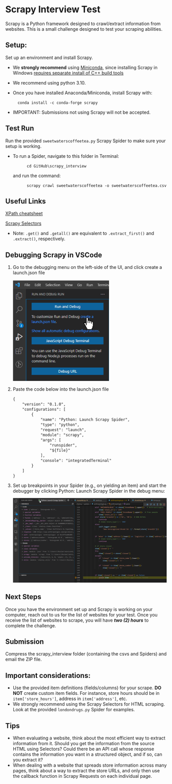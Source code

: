 # Scrapy Interview Test
Scrapy is a Python framework designed to crawl/extract information from websites. This is a small challenge designed to test your scraping abilities. 
## Setup:
Set up an environment and install Scrapy. 
- We **strongly recommend** using [Miniconda](https://docs.conda.io/projects/miniconda/en/latest/), since installing Scrapy in Windows [requires separate install of C++ build tools](https://docs.scrapy.org/en/latest/intro/install.html#windows)
- We recommend using python 3.10.
- Once you have installed Anaconda/Miniconda, install Scrapy with: 
 
        conda install -c conda-forge scrapy
- IMPORTANT: Submissions not using Scrapy will not be accepted.
## Test Run
Run the provided `sweetwaterscoffeetea.py` Scrapy Spider to make sure your setup is working.
- To run a Spider, navigate to this folder in Terminal:
  ```
        cd GitHub\scrapy_interview
  ```
  and run the command:
  ```
        scrapy crawl sweetwaterscoffeetea -o sweetwaterscoffeetea.csv
  ```

## Useful Links
[XPath cheatsheet](https://devhints.io/xpath)

[Scrapy Selectors](https://docs.scrapy.org/en/latest/topics/selectors.html)

- Note: `.get()` and `.getall()` are equivalent to `.extract_first()` and `.extract()`, respectively.

## Debugging Scrapy in VSCode

1. Go to the debugging menu on the left-side of the UI, and click create a launch.json file

    <img src="images/2022-05-24 10_16_13-OverlayWindow.png" width = 300px/>

2. Paste the code below into the launch.json file
    ```
    {
        "version": "0.1.0",
        "configurations": [
            {
                "name": "Python: Launch Scrapy Spider",
                "type": "python",
                "request": "launch",
                "module": "scrapy",
                "args": [
                    "runspider",
                    "${file}"
                ],
                "console": "integratedTerminal"
            }
        ]
    }
    ```
3. Set up breakpoints in your Spider (e.g., on yielding an item) and start the debugger by clicking Python: Launch Scrapy Spider in the debug menu:

    <img src="images/2022-05-24 10_19_57-anthropologie.py - ChainXY_Production - Visual Studio Code.png" width = 600px/>

## Next Steps
Once you have the environment set up and Scrapy is working on your computer, reach out to us for the list of websites for your test. Once you receive the list of websites to scrape, you will have <b>*two (2) hours*</b> to complete the challenge.

## Submission

Compress the scrapy_interview folder (containing the csvs and Spiders) and email the ZIP file.

## Important considerations:
- Use the provided item definitions (fields/columns) for your scrape. **DO NOT** create custom item fields. For instance, store hours should be in `item['store_hours']`, address in `item['address']`, etc.
- We strongly recommend using the Scrapy Selectors for HTML scraping. Look at the provided `londondrugs.py` Spider for examples.

## Tips
- When evaluating a website, think about the most efficient way to extract information from it. Should you get the information from the source HTML using Selectors? Could there be an API call whose response contains the information you want in a structured object, and if so, can you extract it?
- When dealing with a website that spreads store information across many pages, think about a way to extract the store URLs, and only then use the callback function in Scrapy Requests on each individual page.
